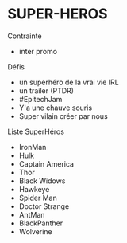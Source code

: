 # SUPER-HEROS

Contrainte
* inter promo

Défis
* un superhéro de la vrai vie IRL
* un trailer (PTDR)
* #EpitechJam
* Y'a une chauve souris
* Super vilain créer par nous

Liste SuperHéros
* IronMan
* Hulk
* Captain America
* Thor
* Black Widows
* Hawkeye
* Spider Man
* Doctor Strange
* AntMan
* BlackPanther
* Wolverine
